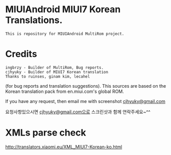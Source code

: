 # MIUIAndroid MIUI7 Korean Translations.
	This is repository for MIUIAndroid MultiRom project.
# Credits
    ingbrzy - Builder of MultiRom, Bug reports.
    cjhyuky - Builder of MIUI7 Korean translation
    Thanks to ruinses, ginam kim, lecahel 
(for bug reports and translation suggestions).
    This sources are based on the Korean translation pack from en.miui.com's global ROM.

If you have any request, then email me with screenshot cjhyuky@gmail.com

요청사항있으시면 cjhyuky@gmail.com으로 스크린샷과 함께 연락주세요~^^
    
# XMLs parse check
http://translators.xiaomi.eu/XML_MIUI7-Korean-ko.html    
